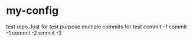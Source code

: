 # my-config

test repo.Just for test purpose
multiple commits for test
commit -1
commit -1
commit -2
cmmiit -3

